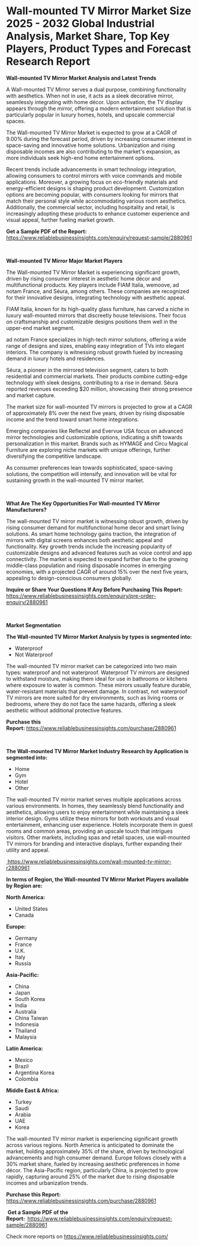 <p><h1>Wall-mounted TV Mirror Market Size 2025 - 2032 Global Industrial Analysis, Market Share, Top Key Players, Product Types and Forecast Research Report</h1></p><p><strong>Wall-mounted TV Mirror Market Analysis and Latest Trends</strong></p>
<p><p>A Wall-mounted TV Mirror serves a dual purpose, combining functionality with aesthetics. When not in use, it acts as a sleek decorative mirror, seamlessly integrating with home décor. Upon activation, the TV display appears through the mirror, offering a modern entertainment solution that is particularly popular in luxury homes, hotels, and upscale commercial spaces.</p><p>The Wall-mounted TV Mirror Market is expected to grow at a CAGR of 9.00% during the forecast period, driven by increasing consumer interest in space-saving and innovative home solutions. Urbanization and rising disposable incomes are also contributing to the market's expansion, as more individuals seek high-end home entertainment options. </p><p>Recent trends include advancements in smart technology integration, allowing consumers to control mirrors with voice commands and mobile applications. Moreover, a growing focus on eco-friendly materials and energy-efficient designs is shaping product development. Customization options are becoming popular, with consumers looking for mirrors that match their personal style while accommodating various room aesthetics. Additionally, the commercial sector, including hospitality and retail, is increasingly adopting these products to enhance customer experience and visual appeal, further fueling market growth.</p></p>
<p><strong>Get a Sample PDF of the Report:&nbsp;</strong> <a href="https://www.reliablebusinessinsights.com/enquiry/request-sample/2880961?utm_campaign=2111&utm_medium=2&utm_source=Github&utm_content=ia&utm_term=12032025&utm_id=wall-mounted-tv-mirror">https://www.reliablebusinessinsights.com/enquiry/request-sample/2880961</a></p>
<p>&nbsp;</p>
<p><strong>Wall-mounted TV Mirror Major Market Players</strong></p>
<p><p>The Wall-mounted TV Mirror Market is experiencing significant growth, driven by rising consumer interest in aesthetic home décor and multifunctional products. Key players include FIAM Italia, wemoove, ad notam France, and Séura, among others. These companies are recognized for their innovative designs, integrating technology with aesthetic appeal.</p><p>FIAM Italia, known for its high-quality glass furniture, has carved a niche in luxury wall-mounted mirrors that discreetly house televisions. Their focus on craftsmanship and customizable designs positions them well in the upper-end market segment. </p><p>ad notam France specializes in high-tech mirror solutions, offering a wide range of designs and sizes, enabling easy integration of TVs into elegant interiors. The company is witnessing robust growth fueled by increasing demand in luxury hotels and residences.</p><p>Séura, a pioneer in the mirrored television segment, caters to both residential and commercial markets. Their products combine cutting-edge technology with sleek designs, contributing to a rise in demand. Séura reported revenues exceeding $20 million, showcasing their strong presence and market capture.</p><p>The market size for wall-mounted TV mirrors is projected to grow at a CAGR of approximately 8% over the next five years, driven by rising disposable income and the trend toward smart home integrations.</p><p>Emerging companies like Reflectel and Evervue USA focus on advanced mirror technologies and customizable options, indicating a shift towards personalization in this market. Brands such as HYMAGE and Circu Magical Furniture are exploring niche markets with unique offerings, further diversifying the competitive landscape. </p><p>As consumer preferences lean towards sophisticated, space-saving solutions, the competition will intensify, and innovation will be vital for sustaining growth in the wall-mounted TV mirror market.</p></p>
<p>&nbsp;</p>
<p><strong>What Are The Key Opportunities For Wall-mounted TV Mirror Manufacturers?</strong></p>
<p><p>The wall-mounted TV mirror market is witnessing robust growth, driven by rising consumer demand for multifunctional home decor and smart living solutions. As smart home technology gains traction, the integration of mirrors with digital screens enhances both aesthetic appeal and functionality. Key growth trends include the increasing popularity of customizable designs and advanced features such as voice control and app connectivity. The market is expected to expand further due to the growing middle-class population and rising disposable incomes in emerging economies, with a projected CAGR of around 15% over the next five years, appealing to design-conscious consumers globally.</p></p>
<p><strong>Inquire or Share Your Questions If Any Before Purchasing This Report:</strong> <a href="https://www.reliablebusinessinsights.com/enquiry/pre-order-enquiry/2880961?utm_campaign=2111&utm_medium=2&utm_source=Github&utm_content=ia&utm_term=12032025&utm_id=wall-mounted-tv-mirror">https://www.reliablebusinessinsights.com/enquiry/pre-order-enquiry/2880961</a></p>
<p>&nbsp;</p>
<p><strong>Market Segmentation</strong></p>
<p><strong>The Wall-mounted TV Mirror Market Analysis by types is segmented into:</strong></p>
<p><ul><li>Waterproof</li><li>Not Waterproof</li></ul></p>
<p><p>The wall-mounted TV mirror market can be categorized into two main types: waterproof and not waterproof. Waterproof TV mirrors are designed to withstand moisture, making them ideal for use in bathrooms or kitchens where exposure to water is common. These mirrors usually feature durable, water-resistant materials that prevent damage. In contrast, not waterproof TV mirrors are more suited for dry environments, such as living rooms or bedrooms, where they do not face the same hazards, offering a sleek aesthetic without additional protective features.</p></p>
<p><strong>Purchase this Report:&nbsp;</strong><a href="https://www.reliablebusinessinsights.com/purchase/2880961?utm_campaign=2111&utm_medium=2&utm_source=Github&utm_content=ia&utm_term=12032025&utm_id=wall-mounted-tv-mirror">https://www.reliablebusinessinsights.com/purchase/2880961</a></p>
<p>&nbsp;</p>
<p><strong>The Wall-mounted TV Mirror Market Industry Research by Application is segmented into:</strong></p>
<p><ul><li>Home</li><li>Gym</li><li>Hotel</li><li>Other</li></ul></p>
<p><p>The wall-mounted TV mirror market serves multiple applications across various environments. In homes, they seamlessly blend functionality and aesthetics, allowing users to enjoy entertainment while maintaining a sleek interior design. Gyms utilize these mirrors for both workouts and visual entertainment, enhancing user experience. Hotels incorporate them in guest rooms and common areas, providing an upscale touch that intrigues visitors. Other markets, including spas and retail spaces, use wall-mounted TV mirrors for branding and interactive displays, further expanding their utility and appeal.</p></p>
<p><a href="https://www.reliablebusinessinsights.com/wall-mounted-tv-mirror-r2880961?utm_campaign=2111&utm_medium=2&utm_source=Github&utm_content=ia&utm_term=12032025&utm_id=wall-mounted-tv-mirror">&nbsp;https://www.reliablebusinessinsights.com/wall-mounted-tv-mirror-r2880961</a></p>
<p><strong>In terms of Region, the Wall-mounted TV Mirror Market Players available by Region are:</strong></p>
<p>
    <p> <strong> North America: </strong>
        <ul>
            <li>United States</li>
            <li>Canada</li>
        </ul>
        </p> 
    <p> <strong> Europe: </strong>
        <ul>
            <li>Germany</li>
            <li>France</li>
            <li>U.K.</li>
            <li>Italy</li>
            <li>Russia</li>
        </ul>
        </p> 
    <p> <strong> Asia-Pacific: </strong>
        <ul>
            <li>China</li>
            <li>Japan</li>
            <li>South Korea</li>
            <li>India</li>
            <li>Australia</li>
            <li>China Taiwan</li>
            <li>Indonesia</li>
            <li>Thailand</li>
            <li>Malaysia</li>
        </ul>
        </p> 
    <p> <strong> Latin America: </strong>
        <ul>
            <li>Mexico</li>
            <li>Brazil</li>
            <li>Argentina Korea</li>
            <li>Colombia</li>
        </ul>
        </p> 
    <p> <strong> Middle East & Africa: </strong>
        <ul>
            <li>Turkey</li>
            <li>Saudi</li>
            <li>Arabia</li>
            <li>UAE</li>
            <li>Korea</li>
        </ul>
    </p>
    </p>
<p><p>The wall-mounted TV mirror market is experiencing significant growth across various regions. North America is anticipated to dominate the market, holding approximately 35% of the share, driven by technological advancements and high consumer demand. Europe follows closely with a 30% market share, fueled by increasing aesthetic preferences in home décor. The Asia-Pacific region, particularly China, is projected to grow rapidly, capturing around 25% of the market due to rising disposable incomes and urbanization trends.</p></p>
<p><strong>Purchase this Report: </strong><a href="https://www.reliablebusinessinsights.com/purchase/2880961?utm_campaign=2111&utm_medium=2&utm_source=Github&utm_content=ia&utm_term=12032025&utm_id=wall-mounted-tv-mirror">https://www.reliablebusinessinsights.com/purchase/2880961</a></p>
<p>&nbsp;<strong>Get a Sample PDF of the Report:&nbsp;&nbsp;</strong><a href="https://www.reliablebusinessinsights.com/enquiry/request-sample/2880961?utm_campaign=2111&utm_medium=2&utm_source=Github&utm_content=ia&utm_term=12032025&utm_id=wall-mounted-tv-mirror">https://www.reliablebusinessinsights.com/enquiry/request-sample/2880961</a></p>
<p><strong></strong></p>
<p>Check more reports on <a href="https://www.reliablebusinessinsights.com/?utm_campaign=2111&utm_medium=2&utm_source=Github&utm_content=ia&utm_term=12032025&utm_id=wall-mounted-tv-mirror">https://www.reliablebusinessinsights.com/</a></p>
